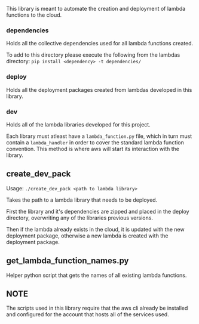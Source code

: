 This library is meant to automate the creation and deployment of lambda functions to the cloud.

### dependencies
Holds all the collective dependencies used for all lambda functions created.

To add to this directory please execute the following from the lambdas directory:
  `pip install <dependency> -t dependencies/`

### deploy
Holds all the deployment packages created from lambdas developed in this library.

### dev
Holds all of the lambda libraries developed for this project.

Each library must atleast have a `lambda_function.py` file, which in turn must contain a `lambda_handler` in order to cover the standard lambda function convention. This method is where aws will start its interaction with the library.

## create_dev_pack
Usage: `./create_dev_pack <path to lambda library>`

Takes the path to a lambda library that needs to be deployed.

First the library and it's dependencies are zipped and placed in the deploy directory, overwriting any of the libraries previous versions.

Then if the lambda already exists in the cloud, it is updated with the new deployment package, otherwise a new lambda is created with the deployment package.

## get_lambda_function_names.py
Helper python script that gets the names of all existing lambda functions.

## NOTE
The scripts used in this library require that the aws cli already be installed and configured for the account that hosts all of the services used.
